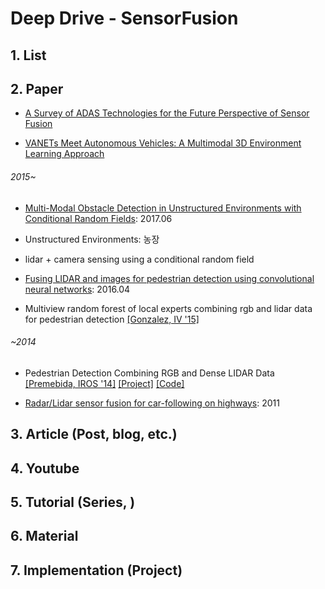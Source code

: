 # Deep Drive - SensorFusion

## 1.  List

## 2. Paper

- [A Survey of ADAS Technologies for the Future Perspective of Sensor Fusion](https://link.springer.com/chapter/10.1007/978-3-319-45246-3_13)

- [VANETs Meet Autonomous Vehicles: A Multimodal 3D Environment Learning Approach](https://arxiv.org/abs/1705.08624)

###### 2015~

- [Multi-Modal Obstacle Detection in Unstructured Environments with Conditional Random Fields](https://arxiv.org/abs/1706.02908): 2017.06
 - Unstructured Environments: 농장 
 - lidar + camera sensing using a conditional random field
 
- [Fusing LIDAR and images for pedestrian detection using convolutional neural networks](http://ieeexplore.ieee.org/abstract/document/7487370/): 2016.04

 
 
 + Multiview random forest of local experts combining rgb and lidar data for pedestrian detection [[Gonzalez, IV '15]](https://scholar.google.de/scholar?q=Multiview%20Random%20Forest%20of%20Local%20Experts%20Combining%20RGB%20and%20LIDAR%20data%20%20for%20Pedestrian%20Detection)


###### ~2014


  
- Pedestrian Detection Combining RGB and Dense LIDAR Data [[Premebida, IROS '14]](https://people.eecs.berkeley.edu/~carreira/papers/iros2014.pdf) [[Project]](http://home.isr.uc.pt/~cpremebida/IROS14/LaserVisionFusion.html) [[Code]](http://home.isr.uc.pt/~cpremebida/IROS14/Codes_CP_IROS2014.zip)

- [Radar/Lidar sensor fusion for car-following on highways](http://ieeexplore.ieee.org/abstract/document/6144918/): 2011



## 3. Article (Post, blog, etc.)

## 4. Youtube 

## 5.  Tutorial (Series, )

## 6.  Material 

## 7.  Implementation (Project)







